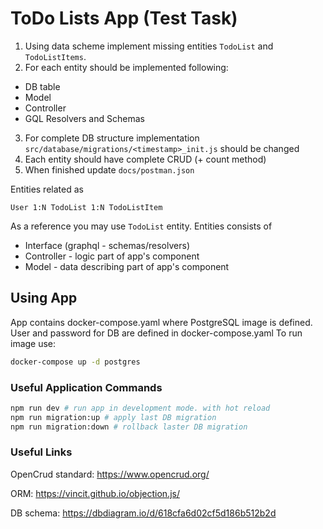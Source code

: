 # ToDo Lists App (Test Task)

1) Using data scheme implement missing entities `TodoList` and `TodoListItems`. 
2) For each entity should be implemented following:
 - DB table
 - Model
 - Controller
 - GQL Resolvers and Schemas 
3) For complete DB structure implementation `src/database/migrations/<timestamp>_init.js` should be changed
4) Each entity should have complete CRUD (+ count method)
5) When finished update `docs/postman.json`

Entities related as

```
User 1:N TodoList 1:N TodoListItem
```  

As a reference you may use `TodoList` entity.
Entities consists of
 - Interface (graphql - schemas/resolvers)
 - Controller - logic part of app's component
 - Model - data describing part of app's component

## Using App

App contains docker-compose.yaml where PostgreSQL image is defined.
User and password for DB are defined in docker-compose.yaml
To run image use: 
```bash
docker-compose up -d postgres
```

### Useful Application Commands

```bash
npm run dev # run app in development mode. with hot reload
npm run migration:up # apply last DB migration
npm run migration:down # rollback laster DB migration
```


### Useful Links

OpenCrud standard: https://www.opencrud.org/

ORM: https://vincit.github.io/objection.js/

DB schema: https://dbdiagram.io/d/618cfa6d02cf5d186b512b2d
